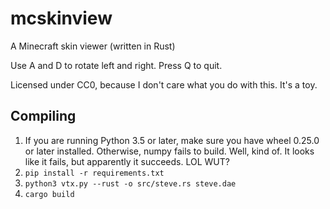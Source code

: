 # mcskinview
A Minecraft skin viewer (written in Rust)

Use A and D to rotate left and right.  Press Q to quit.

Licensed under CC0, because I don't care what you do with this.  It's a toy.

## Compiling

1. If you are running Python 3.5 or later, make sure you have wheel 0.25.0 or later installed.  Otherwise, numpy fails to build.  Well, kind of.  It looks like it fails, but apparently it succeeds.  LOL WUT?
2. `pip install -r requirements.txt`
3. `python3 vtx.py --rust -o src/steve.rs steve.dae`
4. `cargo build`
